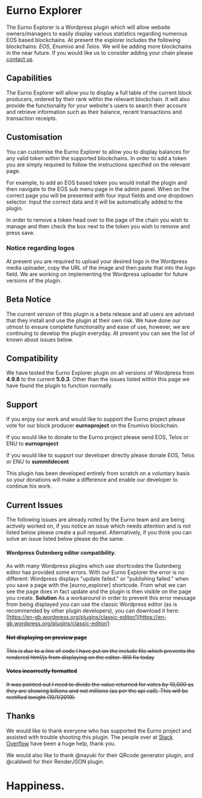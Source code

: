 # Eurno Explorer
The Eurno Explorer is a Wordpress plugin which will allow website owners/managers to easily display various statistics regarding numerous EOS based blockchains. At present the explorer includes the following blockchains: *EOS*, *Enumivo* and *Telos*. We will be adding more blockchains in the near future. If you would like us to consider adding your chain please [contact us](https://eurno.org/#contact).

## Capabilities
The Eurno Explorer will allow you to display a full table of the current block producers, ordered by their rank within the relevant blockchain. It will also provide the functionality for your website's users to search their account and retrieve information such as their balance, recent transactions and transaction receipts. 

## Customisation
You can customise the Eurno Explorer to allow you to display balances for any valid token within the supported blockchains. In order to add a token you are simply required to follow the instructions specified on the relevant page. 

For example, to add an EOS based token you would install the plugin and then navigate to the EOS sub menu page in the admin panel. When on the correct page you will be presented with four input fields and one dropdown selector. Input the correct data and it will be automatically added to the plugin. 

In order to remove a token head over to the page of the chain you wish to manage and then check the box next to the token you wish to remove and press save. 

### Notice regarding logos
At present you are required to upload your desired logo in the Wordpress media uploader, copy the URL of the image and then paste that into the *logo* field. We are working on implementing the Wordpress uploader for future versions of the plugin. 

## Beta Notice
The current version of this plugin is a beta release and all users are advised that they install and use the plugin at their own risk. We have done our utmost to ensure complete functionality and ease of use, however, we are continuing to develop the plugin everyday. At present you can see the list of known about issues below. 

## Compatibility
We have tested the Eurno Explorer plugin on all versions of Wordpress from **4.9.8** to the current **5.0.3**. Other than the issues listed within this page we have found the plugin to function normally. 

## Support
If you enjoy our work and would like to support the Eurno project please vote for our block producer **eurnoproject** on the Enumivo blockchain. 

If you would like to donate to the Eurno project please send EOS, Telos or ENU to **eurnoproject**

If you would like to support our developer directly please donate EOS, Telos or ENU to **summitdecent**

This plugin has been developed entirely from scratch on a voluntary basis so your donations will make a difference and enable our developer to continue his work. 

## Current Issues
The following issues are already noted by the Eurno team and are being actively worked on, if you notice an issue which needs attention and is not listed below please create a pull request. Alternatively, if you think you can solve an issue listed below please do the same. 

#### Wordpress Gutenberg editor compatibility.
As with many Wordpress plugins which use shortcodes the Gutenberg editor has provided some errors. With our Eurno Explorer the error is no different: Wordpress displays "update failed." or "publishing failed." when you save a page with the [eurno_explorer] shortcode. From what we can see the page does in fact update and the plugin is then visible on the page you create. 
**Solution**
As a workaround in order to prevent this error message from being displayed you can use the classic Wordpress editor (as is recommended by other plugin developers), you can download it here: [https://en-gb.wordpress.org/plugins/classic-editor/](https://en-gb.wordpress.org/plugins/classic-editor/)

#### ~~Not displaying on preview page~~
~~This is due to a line of code I have put on the include file which prevents the rendered html/js from displaying on the editor. Will fix today~~

#### ~~Votes incorrectly formatted~~
~~It was pointed out I need to divide the value returned for votes by 10,000 as they are showing billions and not millions (as per the api call). This will be rectified tonight (10/1/2019).~~

## Thanks
We would like to thank everyone who has supported the Eurno project and assisted with trouble shooting this plugin. The people over at [Stack Overflow](https://stackoverflow.com) have been a huge help, thank you.

We would also like to thank @nayuki for their QRcode generator plugin, and @caldwell for their RenderJSON plugin.

# Happiness. 

